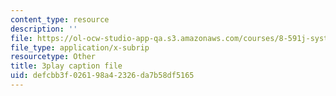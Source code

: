```yaml
---
content_type: resource
description: ''
file: https://ol-ocw-studio-app-qa.s3.amazonaws.com/courses/8-591j-systems-biology-fall-2014/defcbb3f026198a42326da7b58df5165_TuXFwKrWQg8.srt
file_type: application/x-subrip
resourcetype: Other
title: 3play caption file
uid: defcbb3f-0261-98a4-2326-da7b58df5165
---
```

